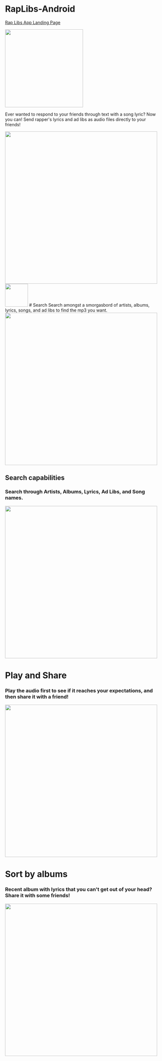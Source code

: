 # RapLibs-Android
[Rap Libs App Landing Page](https://jasoneo016.github.io/)

<img src="https://jasoneo016.github.io/images/web_hi_res_512.png" height="256" width="256">

Ever wanted to respond to your friends through text with a song lyric? Now you can! 
Send rapper's lyrics and ad libs as audio files directly to your friends!

<img src="http://jasoneo016.github.io/images/mockup/HomeScreen_nexus5x-portrait.png" height="500" width="500">

<img src="https://jasoneo016.github.io/images/icons/search.png" height="75" width="75">
# Search
Search amongst a smorgasbord of artists, albums, lyrics, songs, and ad libs to find the mp3 you want.

<img src="https://jasoneo016.github.io/images/mockup/SearchScreen_nexus5x-portrait.png" height="500" width="500">


## Search capabilities
### Search through Artists, Albums, Lyrics, Ad Libs, and Song names.

<img src="https://jasoneo016.github.io/images/mockup/ArtistsScreen_nexus5x-portrait.png" height="500" width="500">

  
# Play and Share
### Play the audio first to see if it reaches your expectations, and then share it with a friend!

<img src="https://jasoneo016.github.io/images/mockup/LyricsScreen_nexus5x-portrait.png" height="500" width="500">


# Sort by albums
### Recent album with lyrics that you can't get out of your head? Share it with some friends!

<img src="https://jasoneo016.github.io/images/mockup/AlbumsScreen_nexus5x-portrait.png" height="500" width="500">
